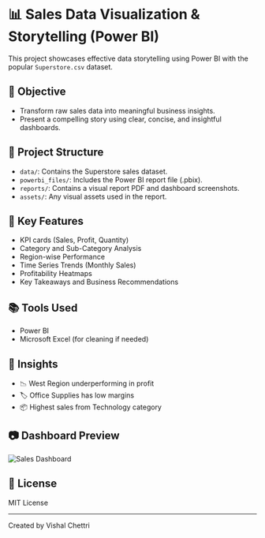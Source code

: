 # 📊 Sales Data Visualization & Storytelling (Power BI)

This project showcases effective data storytelling using Power BI with the popular `Superstore.csv` dataset.

## 🎯 Objective
- Transform raw sales data into meaningful business insights.
- Present a compelling story using clear, concise, and insightful dashboards.

## 📁 Project Structure
- `data/`: Contains the Superstore sales dataset.
- `powerbi_files/`: Includes the Power BI report file (.pbix).
- `reports/`: Contains a visual report PDF and dashboard screenshots.
- `assets/`: Any visual assets used in the report.
  
## 📌 Key Features
- KPI cards (Sales, Profit, Quantity)
- Category and Sub-Category Analysis
- Region-wise Performance
- Time Series Trends (Monthly Sales)
- Profitability Heatmaps
- Key Takeaways and Business Recommendations

## 📚 Tools Used
- Power BI
- Microsoft Excel (for cleaning if needed)

## 🧠 Insights
- 📉 West Region underperforming in profit
- 🏷️ Office Supplies has low margins
- 📦 Highest sales from Technology category

## 📷 Dashboard Preview
![Sales Dashboard](reports/Dashboard_Screenshots/dashboard_sample.png)

## 📄 License
MIT License

---
Created by Vishal Chettri

